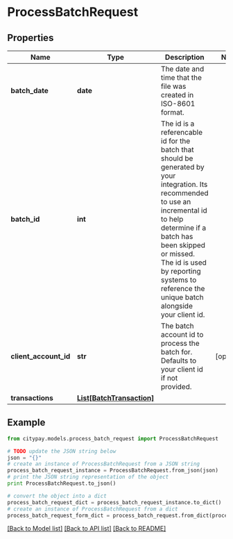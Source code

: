 # ProcessBatchRequest


## Properties

Name | Type | Description | Notes
------------ | ------------- | ------------- | -------------
**batch_date** | **date** | The date and time that the file was created in ISO-8601 format. | 
**batch_id** | **int** | The id is a referencable id for the batch that should be generated by your integration. Its recommended to use an incremental id to help determine if a batch has been skipped or missed. The id is used by reporting systems to reference the unique batch alongside your client id.  | 
**client_account_id** | **str** | The batch account id to process the batch for. Defaults to your client id if not provided. | [optional] 
**transactions** | [**List[BatchTransaction]**](BatchTransaction.md) |  | 

## Example

```python
from citypay.models.process_batch_request import ProcessBatchRequest

# TODO update the JSON string below
json = "{}"
# create an instance of ProcessBatchRequest from a JSON string
process_batch_request_instance = ProcessBatchRequest.from_json(json)
# print the JSON string representation of the object
print ProcessBatchRequest.to_json()

# convert the object into a dict
process_batch_request_dict = process_batch_request_instance.to_dict()
# create an instance of ProcessBatchRequest from a dict
process_batch_request_form_dict = process_batch_request.from_dict(process_batch_request_dict)
```
[[Back to Model list]](../README.md#documentation-for-models) [[Back to API list]](../README.md#documentation-for-api-endpoints) [[Back to README]](../README.md)


